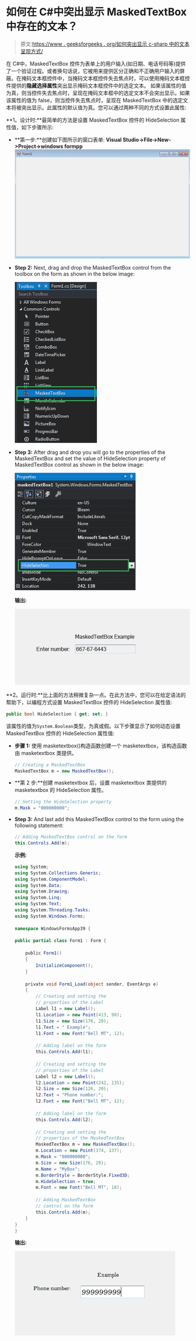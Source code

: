 # 如何在 C#中突出显示 MaskedTextBox 中存在的文本？

> 原文:[https://www . geeksforgeeks . org/如何突出显示 c-sharp 中的文本呈现方式/](https://www.geeksforgeeks.org/how-to-highlight-the-text-present-in-the-maskedtextbox-in-c-sharp/)

在 C#中，MaskedTextBox 控件为表单上的用户输入(如日期、电话号码等)提供了一个验证过程。或者换句话说，它被用来提供区分正确和不正确用户输入的屏蔽。在掩码文本框控件中，当掩码文本框控件失去焦点时，可以使用掩码文本框控件提供的**隐藏选择属性**突出显示掩码文本框控件中的选定文本。
如果该属性的值为真，则当控件失去焦点时，呈现在掩码文本框中的选定文本不会突出显示。如果该属性的值为 false，则当控件失去焦点时，呈现在 MaskedTextBox 中的选定文本将被突出显示。此属性的默认值为真。您可以通过两种不同的方式设置此属性:

**1。设计时:**最简单的方法是设置 MaskedTextBox 控件的 HideSelection 属性值，如下步骤所示:

*   **第一步:**创建如下图所示的窗口表单:
    **Visual Studio->File->New->Project->windows formpp**
    ![](img/de9202f1f4646167e60ea580d67273d9.png)
*   **Step 2:** Next, drag and drop the MaskedTextBox control from the toolbox on the form as shown in the below image:

    ![](img/696b640abfbffd1882d7239ad47f0669.png)

*   **Step 3:** After drag and drop you will go to the properties of the MaskedTextBox and set the value of HideSelection property of MaskedTextBox control as shown in the below image:

    ![](img/ef656dc4f242a7f5a78dccad2bf8947f.png)

    **输出:**

    ![](img/6637714f7564399dfa1772739f4cdf64.png)

**2。运行时:**比上面的方法稍微复杂一点。在此方法中，您可以在给定语法的帮助下，以编程方式设置 MaskedTextBox 控件的 HideSelection 属性值:

```cs
public bool HideSelection { get; set; }
```

该属性的值为`System.Boolean`类型，为真或假。以下步骤显示了如何动态设置 MaskedTextBox 控件的 HideSelection 属性值:

*   **步骤 1:** 使用 masketextbox()构造函数创建一个 masketextbox，该构造函数由 masketextbox 类提供。

    ```cs
    // Creating a MaskedTextBox
    MaskedTextBox m = new MaskedTextBox();

    ```

*   **第 2 步:**创建 masketextbox 后，设置 masketextbox 类提供的 masketextbox 的 HideSelection 属性。

    ```cs
    // Setting the HideSelection property
    m.Mask = "000000000";

    ```

*   **Step 3:** And last add this MaskedTextBox control to the form using the following statement:

    ```cs
    // Adding MaskedTextBox control on the form
    this.Controls.Add(m);

    ```

    **示例:**

    ```cs
    using System;
    using System.Collections.Generic;
    using System.ComponentModel;
    using System.Data;
    using System.Drawing;
    using System.Linq;
    using System.Text;
    using System.Threading.Tasks;
    using System.Windows.Forms;

    namespace WindowsFormsApp39 {

    public partial class Form1 : Form {

        public Form1()
        {
            InitializeComponent();
        }

        private void Form1_Load(object sender, EventArgs e)
        {
            // Creating and setting the 
            // properties of the Label
            Label l1 = new Label();
            l1.Location = new Point(413, 98);
            l1.Size = new Size(176, 20);
            l1.Text = " Example";
            l1.Font = new Font("Bell MT", 12);

            // Adding label on the form
            this.Controls.Add(l1);

            // Creating and setting the 
            // properties of the Label
            Label l2 = new Label();
            l2.Location = new Point(242, 135);
            l2.Size = new Size(126, 20);
            l2.Text = "Phone number:";
            l2.Font = new Font("Bell MT", 12);

            // Adding label on the form
            this.Controls.Add(l2);

            // Creating and setting the 
            // properties of the MaskedTextBox
            MaskedTextBox m = new MaskedTextBox();
            m.Location = new Point(374, 137);
            m.Mask = "000000000";
            m.Size = new Size(176, 20);
            m.Name = "MyBox";
            m.BorderStyle = BorderStyle.Fixed3D;
            m.HideSelection = true;
            m.Font = new Font("Bell MT", 18);

            // Adding MaskedTextBox 
            // control on the form
            this.Controls.Add(m);
        }
    }
    }
    ```

    **输出:**

    ![](img/fdf73269ab0bda654adccc71cba790b3.png)